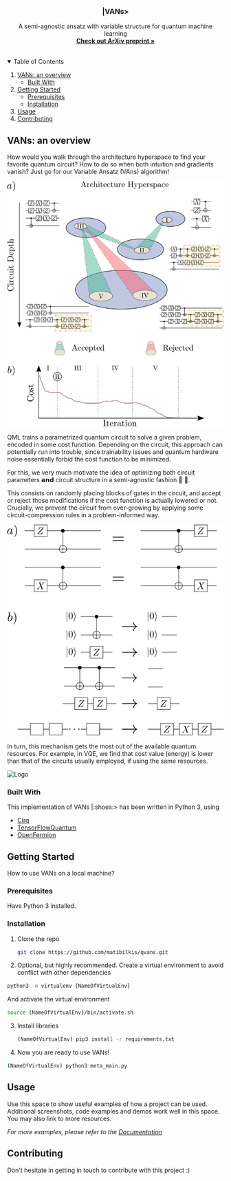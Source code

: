 <br />
<p align="center">


  <h3 align="center">|VANs> </h3>

  <p align="center">
    A semi-agnostic ansatz with variable structure for quantum machine learning
    <br />
    <a href="https://arxiv.org/abs/2103.06712"><strong>Check out ArXiv preprint »</strong></a>
    <br />
    <br />
   <!-- <a href="https://github.com/othneildrew/Best-README-Template">View Demo</a> -->
  </p>
</p>

<!-- TABLE OF CONTENTS -->
<details open="open">
  <summary>Table of Contents</summary>
  <ol>
    <li>
      <a href="#about-the-project">VANs: an overview</a>
      <ul>
        <li><a href="#built-with">Built With</a></li>
      </ul>
    </li>
    <li>
      <a href="#getting-started">Getting Started</a>
      <ul>
        <li><a href="#prerequisites">Prerequisites</a></li>
        <li><a href="#installation">Installation</a></li>
      </ul>
    </li>
    <li><a href="#usage">Usage</a></li>
    <li><a href="#contributing">Contributing</a></li>

  </ol>
</details>



<!-- ABOUT THE PROJECT -->
## VANs: an overview

How would you walk through the architecture hyperspace to find your favorite quantum circuit? How to do so when both intuition and gradients vanish? Just go for our Variable Ansatz (VAns) algorithm!

<img src="figures_readme/fig1.jpeg" alt="Logo">

QML trains a parametrized quantum circuit to solve a given problem, encoded in some cost function. Depending on the circuit, this approach can potentially run into trouble, since trainability issues and quantum hardware noise essentially forbid the cost function to be minimized.

For this, we very much motivate the idea of optimizing both circuit parameters 𝗮𝗻𝗱 circuit structure in a semi-agnostic fashion :robot: :robot:.

This consists on randomly placing blocks of gates in the circuit, and accept or reject those modifications if the cost function is actually lowered or not. Crucially, we prevent the circuit from over-growing by applying some circuit-compression rules in a problem-informed way.

<img src="figures_readme/fig2.png" alt="Logo">

In turn, this mechanism gets the most out of the available quantum resources. For example, in VQE, we find that cost value (energy) is lower than that of the circuits usually employed, if using the same resources.

<img src="figures_readme/fig3.png" alt="Logo">

### Built With

This implementation of VANs |:shoes:> has been written in Python 3, using
* [Cirq](https://quantumai.google/cirq)
* [TensorFlowQuantum](https://www.tensorflow.org/quantum)
* [OpenFermion](https://quantumai.google/openfermion)


<!-- GETTING STARTED -->
## Getting Started

How to use VANs on a local machine?

### Prerequisites

Have Python 3 installed.

### Installation

1. Clone the repo
   ```sh
   git clone https://github.com/matibilkis/qvans.git
   ```
2. Optional, but highly recommended. Create a virtual environment to avoid conflict with other dependencies
  ```sh
  python3 -m virtualenv {NameOfVirtualEnv}
  ```
  And activate the virtual environment
  ```sh
  source {NameOfVirtualEnv}/bin/activate.sh
  ```
3. Install libraries
   ```sh
   (NameOfVirtualEnv) pip3 install -r requirements.txt
   ```
4. Now you are ready to use VANs!
  ```sh
  (NameOfVirtualEnv) python3 meta_main.py
  ```


<!-- USAGE EXAMPLES -->
## Usage

Use this space to show useful examples of how a project can be used. Additional screenshots, code examples and demos work well in this space. You may also link to more resources.

_For more examples, please refer to the [Documentation](https://example.com)_

<!-- CONTRIBUTING -->
## Contributing

Don't hesitate in getting in touch to contribute with this project :)
